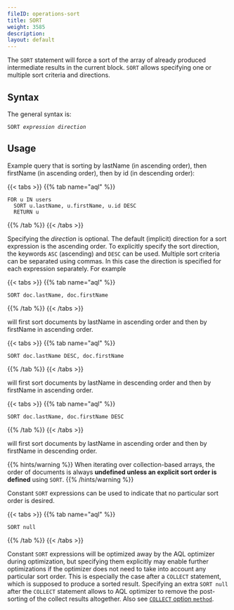 ```yaml
---
fileID: operations-sort
title: SORT
weight: 3585
description: 
layout: default
---
```

The `SORT` statement will force a sort of the array of already produced
intermediate results in the current block. `SORT` allows specifying one or
multiple sort criteria and directions.

## Syntax

The general syntax is:

<pre><code>SORT <em>expression</em> <em>direction</em></code></pre>

## Usage

Example query that is sorting by lastName (in ascending order), then firstName
(in ascending order), then by id (in descending order):

{{< tabs >}}
{{% tab name="aql" %}}
```aql
FOR u IN users
  SORT u.lastName, u.firstName, u.id DESC
  RETURN u
```
{{% /tab %}}
{{< /tabs >}}

Specifying the *direction* is optional. The default (implicit) direction for a
sort expression is the ascending order. To explicitly specify the sort direction, 
the keywords `ASC` (ascending) and `DESC` can be used. Multiple sort criteria can be
separated using commas. In this case the direction is specified for each
expression separately. For example

{{< tabs >}}
{{% tab name="aql" %}}
```aql
SORT doc.lastName, doc.firstName
```
{{% /tab %}}
{{< /tabs >}}

will first sort documents by lastName in ascending order and then by
firstName in ascending order.

{{< tabs >}}
{{% tab name="aql" %}}
```aql
SORT doc.lastName DESC, doc.firstName
```
{{% /tab %}}
{{< /tabs >}}

will first sort documents by lastName in descending order and then by
firstName in ascending order.

{{< tabs >}}
{{% tab name="aql" %}}
```aql
SORT doc.lastName, doc.firstName DESC
```
{{% /tab %}}
{{< /tabs >}}

will first sort documents by lastName in ascending order and then by
firstName in descending order.



{{% hints/warning %}}
  When iterating over collection-based arrays, the order of documents is
always **undefined unless an explicit sort order is defined** using `SORT`.
{{% /hints/warning %}}

Constant `SORT` expressions can be used to indicate that no particular
sort order is desired.

{{< tabs >}}
{{% tab name="aql" %}}
```aql
SORT null
```
{{% /tab %}}
{{< /tabs >}}

Constant `SORT` expressions will be optimized away by the AQL
optimizer during optimization, but specifying them explicitly may enable further
optimizations if the optimizer does not need to take into account any particular
sort order. This is especially the case after a `COLLECT` statement, which is 
supposed to produce a sorted result. Specifying an extra `SORT null` after the
`COLLECT` statement allows to AQL optimizer to remove the post-sorting of the
collect results altogether. Also see [`COLLECT` option `method`](operations-collect#method).
